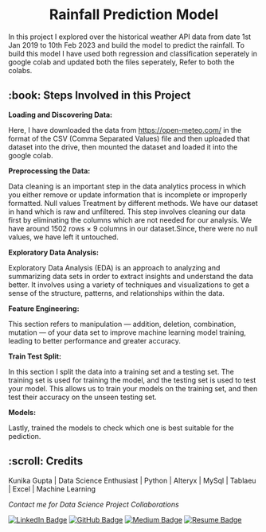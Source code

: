 <p align="center"> 
</p>
<h1 align="center"> Rainfall Prediction Model </h1>

<p>In this project I explored over the historical weather API data from date 1st Jan 2019 to 10th Feb 2023 and build the model to predict the rainfall. To build this model I have used both regression and classification seperately in google colab and updated both the files seperately, Refer to both the colabs.</p>

<h2> :book: Steps Involved in this Project </h2>

**Loading and Discovering Data:**

Here, I have downloaded the data from https://open-meteo.com/ in the format of the CSV (Comma Separated Values) file and then uploaded that dataset into the drive, then mounted the dataset and loaded it into the google colab.

**Preprocessing the Data:**

Data cleaning is an important step in the data analytics process in which you either remove or update information that is incomplete or improperly formatted. Null values Treatment by different methods. We have our dataset in hand which is raw and unfiltered. This step involves cleaning our data first by eliminating the columns which are not needed for our analysis. We have around 1502 rows × 9 columns in our dataset.Since, there were no null values, we have left it untouched.

**Exploratory Data Analysis:**

Exploratory Data Analysis (EDA) is an approach to analyzing and summarizing data sets in order to extract insights and understand the data better. It involves using a variety of techniques and visualizations to get a sense of the structure, patterns, and relationships within the data.

**Feature Engineering:**

This section refers to manipulation — addition, deletion, combination, mutation — of your data set to improve machine learning model training, leading to better performance and greater accuracy.

**Train Test Split:**

In this section I split the data into a training set and a testing set. The training set is used for training the model, and the testing set is used to test your model. This allows us to train your models on the training set, and then test their accuracy on the unseen testing set.

**Models:**

Lastly, trained the models to check which one is best suitable for the pediction.

<!-- CREDITS -->
<h2 id="credits"> :scroll: Credits</h2>

Kunika Gupta | Data Science Enthusiast | Python | Alteryx | MySql | Tablaeu | Excel | Machine Learning


<p> <i> Contact me for Data Science Project Collaborations</i></p>


[![LinkedIn Badge](https://img.shields.io/badge/LinkedIn-0077B5?style=for-the-badge&logo=linkedin&logoColor=white)](https://www.linkedin.com/in/kunika0927/)
[![GitHub Badge](https://img.shields.io/badge/GitHub-100000?style=for-the-badge&logo=github&logoColor=white)](https://github.com/kunikagupta27)
[![Medium Badge](https://img.shields.io/badge/Medium-1DA1F2?style=for-the-badge&logo=medium&logoColor=white)](https://medium.com/@kunika.gupta27)
[![Resume Badge](https://img.shields.io/badge/resume-0077B5?style=for-the-badge&logo=resume&logoColor=white)](https://drive.google.com/drive/folders/1sM1uv2UDomAGUR6ayLgp_wMvkbSbcZIH?usp=share_link)
